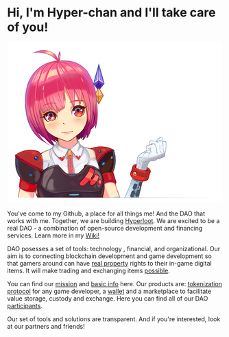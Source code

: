 # Hi, I'm Hyper-chan and I'll take care of you!

![](https://github.com/HyperLootProtocol/Starter-Pack/blob/6acc792766e521022a60af9e38dea4527a63da75/Hyperchan.png)

You've come to my Github, a place for all things me! And the DAO that works with me. Together, we are building [Hyperloot](https://github.com/HyperLootProtocol/hyperloot-branding/raw/master/hyperloot_onepager.pdf). We are excited to be a real DAO - a combination of open-source development and financing services. Learn more in my [Wiki!](https://github.com/HyperLootProtocol/starter-pack/wiki/DAO-and-Participation-FAQ)

DAO posesses a set of tools: technology , financial, and organizational.
Our aim is to connecting blockchain development and game development so that gamers around can have [real property](https://github.com/HyperLootProtocol/starter-pack/wiki/Product-FAQ) rights to their in-game digital items. It will make trading and exchanging items [possible](https://youtu.be/8vAbLziUISQ).

You can find our [mission](https://medium.com/hyperloot-protocol/hyperloot-manifesto-c6ad419f1305) and [basic info](https://github.com/HyperLootProtocol/hyperloot-branding/raw/master/hyperloot_deck.pdf) here.
Our products are: [tokenization protocol](https://github.com/HyperLootProtocol/Hyperloot-Documentation/blob/master/tech/High-level%20architecture.MD) for any game developer, a [wallet](https://github.com/HyperLootProtocol/hyperloot-ios-wallet) and a marketplace to facilitate value storage, custody and exchange.
Here you can find all of our DAO [participants](https://github.com/HyperLootProtocol/Starter-Pack/wiki/Team).

Our set of tools and solutions are transparent. And if you're interested, look at our partners and friends!
